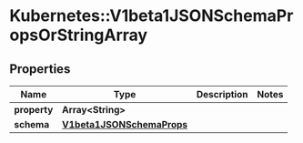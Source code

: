 # Kubernetes::V1beta1JSONSchemaPropsOrStringArray

## Properties
Name | Type | Description | Notes
------------ | ------------- | ------------- | -------------
**property** | **Array&lt;String&gt;** |  | 
**schema** | [**V1beta1JSONSchemaProps**](V1beta1JSONSchemaProps.md) |  | 



